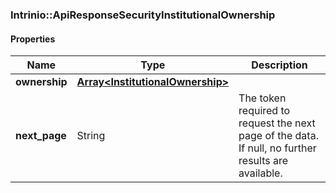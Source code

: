 

[//]: # (CLASS:Intrinio::ApiResponseSecurityInstitutionalOwnership)

[//]: # (KIND:object)

### Intrinio::ApiResponseSecurityInstitutionalOwnership

#### Properties

[//]: # (START_DEFINITION)

Name | Type | Description
------------ | ------------- | -------------
**ownership** | [**Array&lt;InstitutionalOwnership&gt;**](InstitutionalOwnership.md) |  &nbsp;
**next_page** | String | The token required to request the next page of the data. If null, no further results are available. &nbsp;

[//]: # (END_DEFINITION)


[//]: # (CONTAINED_CLASS:Intrinio::InstitutionalOwnership)



